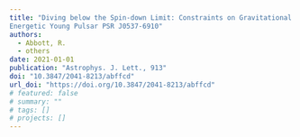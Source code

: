```yaml
---
title: "Diving below the Spin-down Limit: Constraints on Gravitational Waves from the
Energetic Young Pulsar PSR J0537-6910"
authors:
  - Abbott, R.
  - others
date: 2021-01-01
publication: "Astrophys. J. Lett., 913"
doi: "10.3847/2041-8213/abffcd"
url_doi: "https://doi.org/10.3847/2041-8213/abffcd"
# featured: false
# summary: ""
# tags: []
# projects: []
---
```

